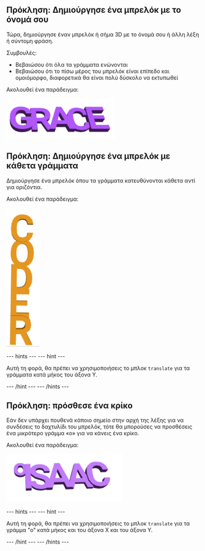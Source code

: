 ## Πρόκληση: Δημιούργησε ένα μπρελόκ με το όνομά σου

Τώρα, δημιούργησε έναν μπρελόκ ή σήμα 3D με το όνομά σου ή άλλη λέξη ή σύντομη φράση.

Συμβουλές:
+ Βεβαιώσου ότι όλα τα γράμματα ενώνονται
+ Βεβαιώσου ότι το πίσω μέρος του μπρελόκ είναι επίπεδο και ομοιόμορφο, διαφορετικά θα είναι πολύ δύσκολο να εκτυπωθεί

Ακολουθεί ένα παράδειγμα:

![στιγμιότυπο οθόνης](images/coder-grace.png)

## Πρόκληση: Δημιούργησε ένα μπρελόκ με κάθετα γράμματα

Δημιούργησε ένα μπρελόκ όπου τα γράμματα κατευθύνονται κάθετα αντί για οριζόντια.

Ακολουθεί ένα παράδειγμα:

![στιγμιότυπο οθόνης](images/coder-vertical.png)

--- hints --- --- hint ---

Αυτή τη φορά, θα πρέπει να χρησιμοποιήσεις το μπλοκ `translate` για τα γράμματα κατά μήκος του άξονα Υ.

--- /hint --- --- /hints ---

## Πρόκληση: πρόσθεσε ένα κρίκο

Εάν δεν υπάρχει πουθενά κάποιο σημείο στην αρχή της λέξης για να συνδέσεις το δαχτυλίδι του μπρελόκ, τότε θα μπορούσες να προσθέσεις ένα μικρότερο γράμμα «o» για να κάνεις ένα κρίκο.

Ακολουθεί ένα παράδειγμα:

![στιγμιότυπο οθόνης](images/coder-loop.png)

--- hints --- --- hint ---

Αυτή τη φορά, θα πρέπει να χρησιμοποιήσεις το μπλοκ `translate` για τα γράμμα "o" κατά μήκος και του άξονα X και του άξονα Υ.

--- /hint --- --- /hints ---

